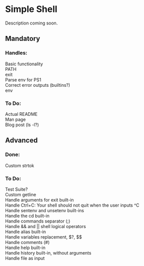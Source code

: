# Simple Shell
Description coming soon.

## Mandatory
### Handles:
Basic functionality\
PATH\
exit\
Parse env for PS1\
Correct error outputs (builtins?)\
env

### To Do:
Actual README\
Man page\
Blog post (ls -l?)


## Advanced
### Done:
Custom strtok

### To Do:
Test Suite?\
Custom getline\
Handle arguments for exit built-in\
Handle Ctrl+C: Your shell should not quit when the user inputs ^C\
Handle sentenv and unsetenv built-ins\
Handle the cd built-in\
Handle commands separator (;)\
Handle && and || shell logical operators\
Handle alias built-in\
Handle variables replacement, $?, $$\
Handle comments (#)\
Handle help built-in\
Handle history built-in, without arguments\
Handle file as input
